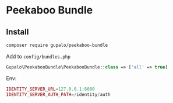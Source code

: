 Peekaboo Bundle
===================

## Install

```bash
composer require gupalo/peekaboo-bundle
```

Add to `config/bundles.php`

```php
Gupalo\PeekabooBundle\PeekabooBundle::class => ['all' => true]
```

Env:
```php
IDENTITY_SERVER_URL=127.0.0.1:8000
IDENTITY_SERVER_AUTH_PATH=/identity/auth
```
